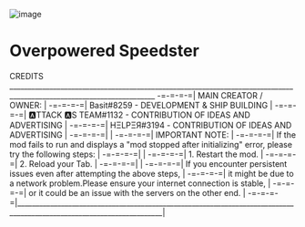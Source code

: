 ![image](https://raw.githubusercontent.com/Modraxis/Overpowered-Speedster-mod/main/SB%20overpowered%20speedster.png)
# Overpowered Speedster
CREDITS  ______________________________________________________________________________________________________________________
-=-=-=-=|  MAIN CREATOR / OWNER:                                                                                               |
-=-=-=-=|    Basit#8259               - DEVELOPMENT & SHIP BUILDING                                                            |
-=-=-=-=|    🅰TTACK 🅰S TEAM#1132   - CONTRIBUTION OF IDEAS AND ADVERTISING                                                  |
-=-=-=-=|    HΞLPΞЯ#3194              - CONTRIBUTION OF IDEAS AND ADVERTISING                                                  |
-=-=-=-=|                                                                                                                      |
-=-=-=-=|  IMPORTANT NOTE:                                                                                                     |
-=-=-=-=|    If the mod fails to run and displays a "mod stopped after initializing" error, please try the following steps:    |
-=-=-=-=|                                                                                                                      |
-=-=-=-=|    1. Restart the mod.                                                                                               |
-=-=-=-=|    2. Reload your Tab.                                                                                               |
-=-=-=-=|                                                                                                                      |
-=-=-=-=|    If you encounter persistent issues even after attempting the above steps,                                         |
-=-=-=-=|    it might be due to a network problem.Please ensure your internet connection is stable,                            |
-=-=-=-=|    or it could be an issue with the servers on the other end.                                                        |
-=-=-=-=|______________________________________________________________________________________________________________________|
